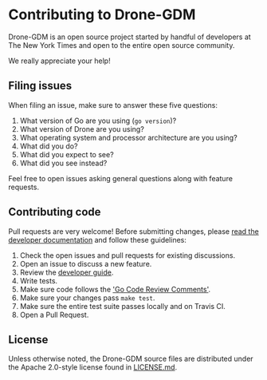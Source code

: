 # Contributing to Drone-GDM

Drone-GDM is an open source project started by handful of developers at
The New York Times and open to the entire open source community.

We really appreciate your help!

## Filing issues

When filing an issue, make sure to answer these five questions:

1. What version of Go are you using (`go version`)?
1. What version of Drone are you using?
1. What operating system and processor architecture are you using?
1. What did you do?
1. What did you expect to see?
1. What did you see instead?

Feel free to open issues asking general questions along with feature requests.

## Contributing code

Pull requests are very welcome!
Before submitting changes, please [read the developer documentation](./doc/DEVELOPMENT.md)
and follow these guidelines:

1. Check the open issues and pull requests for existing discussions.
1. Open an issue to discuss a new feature.
1. Review the [developer guide](./doc/DEVELOPMENT.md).
1. Write tests.
1. Make sure code follows the ['Go Code Review Comments'](https://github.com/golang/go/wiki/CodeReviewComments).
1. Make sure your changes pass `make test`.
1. Make sure the entire test suite passes locally and on Travis CI.
1. Open a Pull Request.

## License

Unless otherwise noted, the Drone-GDM source files are distributed under the
Apache 2.0-style license found in [LICENSE.md](./LICENSE.md).
